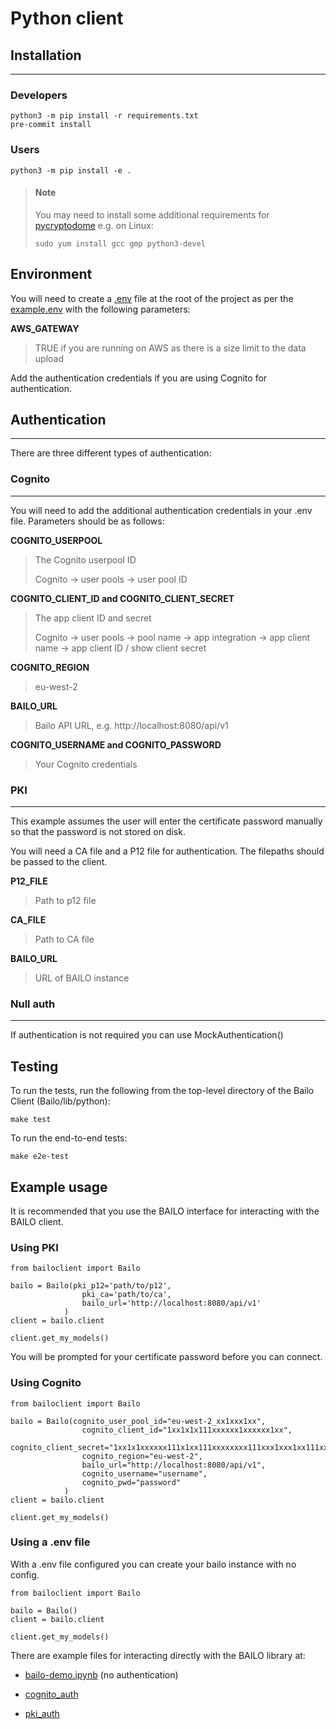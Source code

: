# Python client

## Installation

---

### Developers

```
python3 -m pip install -r requirements.txt
pre-commit install
```

### Users

```
python3 -m pip install -e .
```

> #### Note
>
> You may need to install some additional requirements for
> [pycryptodome](https://pycryptodome.readthedocs.io/en/latest/src/installation.html) e.g. on Linux:
>
> ```
> sudo yum install gcc gmp python3-devel
> ```

## Environment

You will need to create a [.env](https://pypi.org/project/python-dotenv/#getting-started) file at the root of the
project as per the [example.env](./examples/resources/example.env) with the following parameters:

**AWS_GATEWAY**

> TRUE if you are running on AWS as there is a size limit to the data upload

Add the authentication credentials if you are using Cognito for authentication.

## Authentication

---

There are three different types of authentication:

### Cognito

---

You will need to add the additional authentication credentials in your .env file. Parameters should be as follows:

**COGNITO_USERPOOL**

> The Cognito userpool ID
>
> Cognito -> user pools -> user pool ID

**COGNITO_CLIENT_ID and COGNITO_CLIENT_SECRET**

> The app client ID and secret
>
> Cognito -> user pools -> pool name -> app integration -> app client name -> app client ID / show client secret

**COGNITO_REGION**

> eu-west-2

**BAILO_URL**

> Bailo API URL, e.g. http://localhost:8080/api/v1

**COGNITO_USERNAME and COGNITO_PASSWORD**

> Your Cognito credentials

### PKI

---

This example assumes the user will enter the certificate password manually so that the password is not stored on disk.

You will need a CA file and a P12 file for authentication. The filepaths should be passed to the client.

**P12_FILE**

> Path to p12 file

**CA_FILE**

> Path to CA file

**BAILO_URL**

> URL of BAILO instance

### Null auth

---

If authentication is not required you can use MockAuthentication()

## Testing

To run the tests, run the following from the top-level directory of the Bailo Client (Bailo/lib/python):

```
make test
```

To run the end-to-end tests:

```
make e2e-test
```

## Example usage

It is recommended that you use the BAILO interface for interacting with the BAILO client.

### Using PKI

```
from bailoclient import Bailo

bailo = Bailo(pki_p12='path/to/p12',
                pki_ca='path/to/ca',
                bailo_url='http://localhost:8080/api/v1'
            )
client = bailo.client

client.get_my_models()
```

You will be prompted for your certificate password before you can connect.

### Using Cognito

```
from bailoclient import Bailo

bailo = Bailo(cognito_user_pool_id="eu-west-2_xx1xxx1xx",
                cognito_client_id="1xx1x1x111xxxxxx1xxxxxx1xx",
                cognito_client_secret="1xx1x1xxxxxx111x1xx111xxxxxxxx111xxx1xxx1xx111xx11x",
                cognito_region="eu-west-2",
                bailo_url="http://localhost:8080/api/v1",
                cognito_username="username",
                cognito_pwd="password"
            )
client = bailo.client

client.get_my_models()

```

### Using a .env file

With a .env file configured you can create your bailo instance with no config.

```
from bailoclient import Bailo

bailo = Bailo()
client = bailo.client

client.get_my_models()

```

There are example files for interacting directly with the BAILO library at:

- [bailo-demo.ipynb](./examples/bailo-demo.ipynb) (no authentication)

- [cognito_auth](./examples/cognito_client.py)

- [pki_auth](./examples/pki_client.py)
